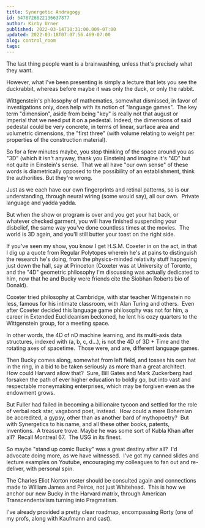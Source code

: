 ```yaml
---
title: Synergetic Andragogy
id: 5478726822136637877
author: Kirby Urner
published: 2022-03-14T10:31:00.009-07:00
updated: 2022-03-18T07:07:56.469-07:00
blog: control_room
tags: 
---
```


[](https://blogger.googleusercontent.com/img/a/AVvXsEhpXVULlPit1Xo9L2OWHiqeEWJN1gJ7H8FdlrRwEbJC_PhylkIIToU44o2gghzjA6JMEI34XRFVlWXSC2igQVfIbBxSZYVb12Rahwuv2Es4haXdSHHhoAusegQyKhh4SO1HJw7iwpqLgiCRtSkd4Ue2zfhppzqZ_gOxpimFE7Qqw0aNk4YSlA=s600)The last thing people want is a brainwashing, unless that's precisely what they want.  

However, what I've been presenting is simply a lecture that lets you see the duckrabbit, whereas before maybe it was only the duck, or only the rabbit.

Wittgenstein's philosophy of mathematics, somewhat dismissed, in favor of investigations only, does help with its notion of "language games".  The key term "dimension", aside from being "key" is really not that august or imperial that we need put it on a pedestal. Indeed, the dimensions of said pedestal could be very concrete, in terms of linear, surface area and volumetric dimensions, the "first three" (with volume relating to weight per properties of the construction material).

So for a few minutes maybe, you stop thinking of the space around you as "3D" (which it isn't anyway, thank you Einstein) and imagine it's "4D" but not quite in Einstein's sense.  That we all have "our own sense" of these words is diametrically opposed to the possibility of an establishment, think the authorities. But they're wrong.  

Just as we each have our own fingerprints and retinal patterns, so is our understanding, through neural wiring (some would say), all our own.  Private language and yadda yadda.

But when the show or program is over and you get your hat back, or whatever checked garment, you will have finished suspending your disbelief, the same way you've done countless times at the movies.  The world is 3D again, and you'll still butter your toast on the right side.

If you've seen my show, you know I get H.S.M. Coxeter in on the act, in that I dig up a quote from Regular Polytopes wherein he's at pains to distinguish the research he's doing, from the physics-minded relativity stuff happening just down the hall, say at Princeton (Coxeter was at University of Toronto, and the "4D" geometric philosophy I'm discussing was actually dedicated to him, now that he and Bucky were friends cite the Siobhan Roberts bio of Donald).  

Coxeter tried philosophy at Cambridge, with star teacher Wittgenstein no less, famous for his intimate classroom, with Alan Turing and others.  Even after Coxeter decided this language game philosophy was not for him, a career in Extended Euclideanism beckoned, he lent his cozy quarters to the Wittgenstein group, for a meeting space.

In other words, the 4D of nD machine learning, and its multi-axis data structures, indexed with (a, b, c, d...), is not the 4D of 3D + Time and the rotating axes of spacetime.  Those were, and are, different language games.

Then Bucky comes along, somewhat from left field, and tosses his own hat in the ring, in a bid to be taken seriously as more than a great architect.  How could Harvard allow that?  Sure, Bill Gates and Mark Zuckerberg had forsaken the path of ever higher education to boldly go, but into vast and respectable moneymaking enterprises, which may be forgiven even as the endowment grows. 

But Fuller had failed in becoming a billionaire tycoon and settled for the role of verbal rock star, vagabond poet, instead.  How could a mere Bohemian be accredited, a gypsy, other than as another bard of mythopoetry?  But with Synergetics to his name, and all these other books, patents, inventions.  A treasure trove. Maybe he was some sort of Kubla Khan after all?  Recall Montreal 67.  The USG in its finest.

So maybe "stand up comic Bucky" was a great destiny after all?  I'd advocate doing more, as we have witnessed.  I've got my canned slides and lecture examples on Youtube, encouraging my colleagues to fan out and re-deliver, with personal spin.

The Charles Eliot Norton roster should be consulted again and connections made to William James and Peirce, not just Whitehead.  This is how we anchor our new Bucky in the Harvard matrix, through American Transcendentalism turning into Pragmatism.  

I've already provided a pretty clear roadmap, encompassing Rorty (one of my profs, along with Kaufmann and cast).